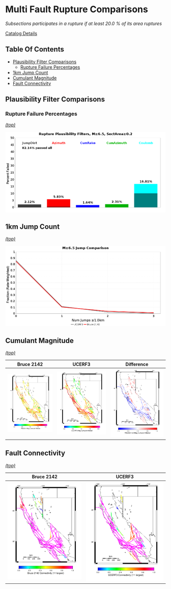 # Multi Fault Rupture Comparisons

*Subsections participates in a rupture if at least 20.0 % of its area ruptures*

[Catalog Details](../#bruce-2142)

## Table Of Contents
* [Plausibility Filter Comparisons](#plausibility-filter-comparisons)
  * [Rupture Failure Percentages](#rupture-failure-percentages)
* [1km Jump Count](#1km-jump-count)
* [Cumulant Magnitude](#cumulant-magnitude)
* [Fault Connectivity](#fault-connectivity)
## Plausibility Filter Comparisons

### Rupture Failure Percentages
*[(top)](#table-of-contents)*


![Plausibility Filter](resources/filters_m6.5_skip5000_sectArea0.2.png)
## 1km Jump Count
*[(top)](#table-of-contents)*


![Plausibility Filter](resources/jumps_1.0km.png)

## Cumulant Magnitude
*[(top)](#table-of-contents)*


| Bruce 2142 | UCERF3 | Difference |
|-----|-----|-----|
| ![Bruce 2142](resources/mag_cumulant_medians_rsqsim.png) | ![UCERF3](resources/mag_cumulant_medians_ucerf3.png) | ![Difference](resources/mag_cumulant_medians_diff.png) |

## Fault Connectivity
*[(top)](#table-of-contents)*


| Bruce 2142 | UCERF3 |
|-----|-----|
| ![Bruce 2142](resources/connectivity_rsqsim.png) | ![UCERF3](resources/connectivity_ucerf3.png) |

